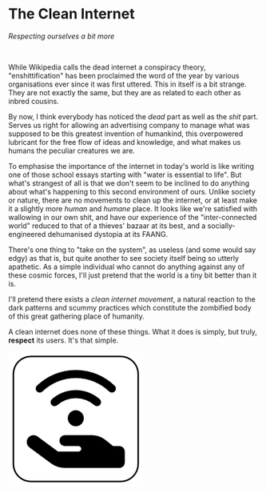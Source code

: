 # The Clean Internet

*Respecting ourselves a bit more*

&nbsp;

While Wikipedia calls the dead internet a conspiracy theory, "enshittification" has been proclaimed the word of the year by various organisations ever since it was first uttered. This in itself is a bit strange. They are not exactly the same, but they are as related to each other as inbred cousins.

By now, I think everybody has noticed the *dead* part as well as the *shit* part. Serves us right for allowing an advertising company to manage what was supposed to be this greatest invention of humankind, this overpowered lubricant for the free flow of ideas and knowledge, and what makes us humans the peculiar creatures we are.

To emphasise the importance of the internet in today's world is like writing one of those school essays starting with "water is essential to life". But what's strangest of all is that we don't seem to be inclined to do anything about what's happening to this second environment of ours. Unlike society or nature, there are no movements to clean up the internet, or at least make it a slightly more *human* and *humane* place. It looks like we're satisfied with wallowing in our own shit, and have our experience of the "inter-connected world" reduced to that of a thieves' bazaar at its best, and a socially-engineered dehumanised dystopia at its FAANG.

There's one thing to "take on the system", as useless (and some would say edgy) as that is, but quite another to see society itself being so utterly apathetic. As a simple individual who cannot do anything against any of these cosmic forces, I'll just pretend that the world is a tiny bit better than it is.

I'll pretend there exists a *clean internet movement*, a natural reaction to the dark patterns and scummy practices which constitute the zombified body of this great gathering place of humanity.

A clean internet does none of these things. What it does is simply, but truly, **respect** its users. It's that simple.

![The clean internet logo](images/clean-internet.png)
